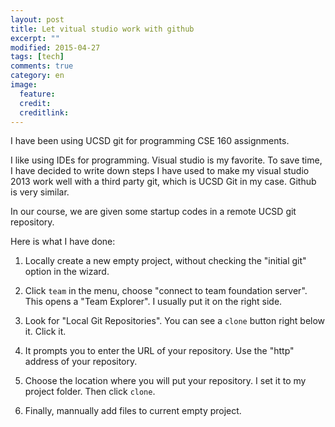 ```yaml
---
layout: post
title: Let vitual studio work with github
excerpt: ""
modified: 2015-04-27
tags: [tech]
comments: true
category: en
image:
  feature: 
  credit: 
  creditlink: 
---
```

I have been using UCSD git for programming CSE 160 assignments.

I like using IDEs for programming. Visual studio is my favorite. To save time, I have decided to write down steps I have used to make 
my visual studio 2013 work well with a third party git, which is UCSD Git in my case. Github is very similar.

In our course, we are given some startup codes in a remote UCSD git repository.

Here is what I have done:

1. Locally create a new empty project, without checking the "initial git" option in the wizard. 

2. Click `team` in the menu, choose "connect to team foundation server".  This opens a "Team Explorer". I usually put it on the right side.

3. Look for "Local Git Repositories". You can see a `clone` button right below it. Click it.

4. It prompts you to enter the URL of your repository. Use the "http" address of your repository. 

5. Choose the location where you will put your repository. I set it to my project folder. Then click `clone`.

6. Finally, mannually add files to current empty project. 


